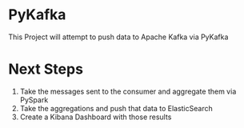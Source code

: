 # PyKafka

This Project will attempt to push data to Apache Kafka via PyKafka

# Next Steps 

1) Take the messages sent to the consumer and aggregate them via PySpark 
2) Take the aggregations and push that data to ElasticSearch
3) Create a Kibana Dashboard with those results 
